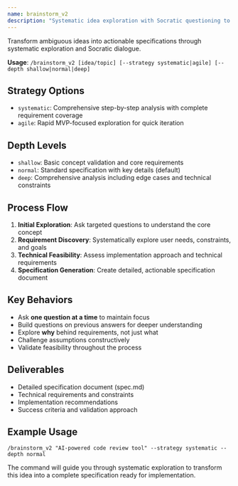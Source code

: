 ```yaml
---
name: brainstorm_v2
description: "Systematic idea exploration with Socratic questioning to transform ambiguous concepts into concrete specifications"
---
```


Transform ambiguous ideas into actionable specifications through systematic exploration and Socratic dialogue.

**Usage**: `/brainstorm_v2 [idea/topic] [--strategy systematic|agile] [--depth shallow|normal|deep]`

## Strategy Options

- `systematic`: Comprehensive step-by-step analysis with complete requirement coverage
- `agile`: Rapid MVP-focused exploration for quick iteration

## Depth Levels

- `shallow`: Basic concept validation and core requirements
- `normal`: Standard specification with key details (default)
- `deep`: Comprehensive analysis including edge cases and technical constraints

## Process Flow

1. **Initial Exploration**: Ask targeted questions to understand the core concept
2. **Requirement Discovery**: Systematically explore user needs, constraints, and goals
3. **Technical Feasibility**: Assess implementation approach and technical requirements
4. **Specification Generation**: Create detailed, actionable specification document

## Key Behaviors

- Ask **one question at a time** to maintain focus
- Build questions on previous answers for deeper understanding
- Explore **why** behind requirements, not just what
- Challenge assumptions constructively
- Validate feasibility throughout the process

## Deliverables

- Detailed specification document (spec.md)
- Technical requirements and constraints
- Implementation recommendations
- Success criteria and validation approach

## Example Usage

```
/brainstorm_v2 "AI-powered code review tool" --strategy systematic --depth normal
```

The command will guide you through systematic exploration to transform this idea into a complete specification ready for implementation.
